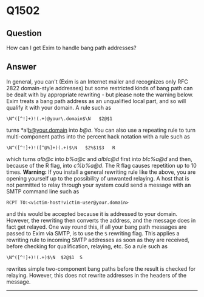 Q1502
=====

Question
--------

How can I get Exim to handle bang path addresses?

Answer
------

In general, you can't (Exim is an Internet mailer and recognizes only
RFC 2822 domain-style addresses) but some restricted kinds of bang path
can be dealt with by appropriate rewriting - but please note the warning
below. Exim treats a bang path address as an unqualified local part, and
so will qualify it with your domain. A rule such as

    \N^([^!]+)!(.+)@your\.domain$\N   $2@$1

turns *a\!b@your.domain into *b@a*. You can also use a repeating rule to turn multi-component paths into the percent hack notation with a rule such as

    \N^([^!]+)!([^@%]+)(.+)$\N   $2%$1$3   R

which turns *a!b@c* into *b%a@c* and *a!b!c@d* first into *b!c%a@d* and
then, because of the R flag, into *c%b%a@d*. The R flag causes
repetition up to 10 times. **Warning:** If you install a general
rewriting rule like the above, you are opening yourself up to the
possibility of unwanted relaying. A host that is not permitted to relay
through your system could send a message with an SMTP command line such
as

    RCPT TO:<victim-host!victim-user@your.domain>

and this would be accepted because it is addressed to your domain.
However, the rewriting then converts the address, and the message does
in fact get relayed. One way round this, if all your bang path messages
are passed to Exim via SMTP, is to use the `S` rewriting flag. This
applies a rewriting rule to incoming SMTP addresses as soon as they are
received, before checking for qualification, relaying, etc. So a rule
such as

    \N^([^!]+)!(.+)$\N  $2@$1  S

rewrites simple two-component bang paths before the result is checked
for relaying. However, this does not rewrite addresses in the headers of
the message.

* * * * *
